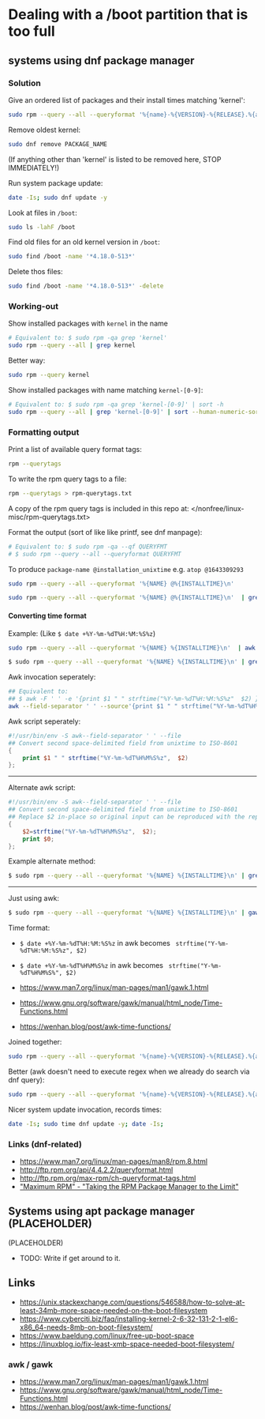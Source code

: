 # Dealing with a /boot partition that is too full


## systems using dnf package manager



### Solution
Give an ordered list of packages and their install times matching 'kernel':
```bash
sudo rpm --query --all --queryformat '%{name}-%{VERSION}-%{RELEASE}.%{arch} %{INSTALLTIME}\n' kernel | gawk -F ' ' -e '{$2=strftime("%Y-%m-%dT%H%M%S%z",  $2); print $0;}' | sort -h --key=2
```


Remove oldest kernel:
```bash
sudo dnf remove PACKAGE_NAME
```
(If anything other than 'kernel' is listed to be removed here, STOP IMMEDIATELY!)


Run system package update:
```bash
date -Is; sudo dnf update -y
```


Look at files in `/boot`:
```bash
sudo ls -lahF /boot
```

Find old files for an old kernel version in `/boot`:
```bash
sudo find /boot -name '*4.18.0-513*'
```

Delete thos files:
```bash
sudo find /boot -name '*4.18.0-513*' -delete
```





### Working-out
Show installed packages with `kernel` in the name
```bash
# Equivalent to: $ sudo rpm -qa grep 'kernel'
sudo rpm --query --all | grep kernel
```

Better way:
```bash
sudo rpm --query kernel
```

Show installed packages with name matching `kernel-[0-9]`:
```bash
# Equivalent to: $ sudo rpm -qa grep 'kernel-[0-9]' | sort -h
sudo rpm --query --all | grep 'kernel-[0-9]' | sort --human-numeric-sort
```

### Formatting output
Print a list of available query format tags:
```bash
rpm --querytags
```

To write the rpm query tags to a file:
```bash
rpm --querytags > rpm-querytags.txt
```
A copy of the rpm query tags is included in this repo at: </nonfree/linux-misc/rpm-querytags.txt>


Format the output (sort of like like printf, see dnf manpage):
```bash
# Equivalent to: $ sudo rpm -qa --qf QUERYFMT
# $ sudo rpm --query --all --queryformat QUERYFMT
```


To produce `package-name @installation_unixtime` e.g. `atop @1643309293`
```bash
sudo rpm --query --all --queryformat '%{NAME} @%{INSTALLTIME}\n'
```


```bash
sudo rpm --query --all --queryformat '%{NAME} @%{INSTALLTIME}\n'  | grep 'kernel-[0-9]' | sort --human-numeric-sort
```


#### Converting time format

Example: (Like `$ date +%Y-%m-%dT%H:%M:%S%z`)
```bash
sudo rpm --query --all --queryformat '%{NAME} %{INSTALLTIME}\n'  | awk -F ' ' -e '{print $1 " " strftime("%Y-%m-%dT%H%M%S%z",  $2) };'
```

```bash
$ sudo rpm --query --all --queryformat '%{NAME} %{INSTALLTIME}\n' | grep 'kernel' | awk -F ' ' -e '{print $1 " " strftime("%Y-%m-%dT%H:%M:%S%z"  $2) };'
```

Awk invocation seperately:
```bash
## Equivalent to:
## $ awk -F ' ' -e '{print $1 " " strftime("%Y-%m-%dT%H:%M:%S%z"  $2) };'
awk --field-separator ' ' --source'{print $1 " " strftime("%Y-%m-%dT%H%M%S%z",  $2) };'
```

Awk script seperately:
```awk
#!/usr/bin/env -S awk--field-separator ' ' --file 
## Convert second space-delimited field from unixtime to ISO-8601
{
    print $1 " " strftime("%Y-%m-%dT%H%M%S%z",  $2) 
};
```

---

Alternate awk script:
```awk
#!/usr/bin/env -S awk--field-separator ' ' --file 
## Convert second space-delimited field from unixtime to ISO-8601
## Replace $2 in-place so original input can be reproduced with the replacement.
{
    $2=strftime("%Y-%m-%dT%H%M%S%z",  $2);
    print $0;
};
```

Example alternate method:
```bash
$ sudo rpm --query --all --queryformat '%{NAME} %{INSTALLTIME}\n' | grep 'kernel' | awk -F ' ' -e '{$2=strftime("%Y-%m-%dT%H%M%S%z",  $2); print $0;}'
```

---
Just using awk:
```bash
$ sudo rpm --query --all --queryformat '%{NAME} %{INSTALLTIME}\n' | gawk -F ' ' -e '/kernel-/ {$2=strftime("%Y-%m-%dT%H%M%S%z",  $2); print $0;}'
```

Time format:
- `$ date +%Y-%m-%dT%H:%M:%S%z` in awk becomes ` strftime("Y-%m-%dT%H:%M:%S%z", $2)`
- `$ date +%Y-%m-%dT%H%M%S%z` in awk becomes ` strftime("Y-%m-%dT%H%M%S%", $2)`

- https://www.man7.org/linux/man-pages/man1/gawk.1.html
- https://www.gnu.org/software/gawk/manual/html_node/Time-Functions.html
- https://wenhan.blog/post/awk-time-functions/


Joined together:
```bash
sudo rpm --query --all --queryformat '%{name}-%{VERSION}-%{RELEASE}.%{arch} %{INSTALLTIME}\n' kernel | gawk -F ' ' -e '/kernel/ {$2=strftime("%Y-%m-%dT%H%M%S%z",  $2); print $0;}' | sort -h --key=2
```

Better (awk doesn't need to execute regex when we already do search via dnf query):
```bash
sudo rpm --query --all --queryformat '%{name}-%{VERSION}-%{RELEASE}.%{arch} %{INSTALLTIME}\n' kernel | gawk -F ' ' -e '{$2=strftime("%Y-%m-%dT%H%M%S%z",  $2); print $0;}' | sort -h --key=2
```


Nicer system update invocation, records times:
```bash
date -Is; sudo time dnf update -y; date -Is;
```



### Links (dnf-related)
- https://www.man7.org/linux/man-pages/man8/rpm.8.html
- http://ftp.rpm.org/api/4.4.2.2/queryformat.html
- http://ftp.rpm.org/max-rpm/ch-queryformat-tags.html
- ["Maximum RPM" - "Taking the RPM Package Manager to the Limit"](http://ftp.rpm.org/max-rpm/index.html)


## Systems using apt package manager (PLACEHOLDER)
(PLACEHOLDER)
* TODO: Write if get around to it.



## Links
- https://unix.stackexchange.com/questions/546588/how-to-solve-at-least-34mb-more-space-needed-on-the-boot-filesystem
- https://www.cyberciti.biz/faq/installing-kernel-2-6-32-131-2-1-el6-x86_64-needs-8mb-on-boot-filesystem/
- https://www.baeldung.com/linux/free-up-boot-space
- https://linuxblog.io/fix-least-xmb-space-needed-boot-filesystem/

### awk / gawk
- https://www.man7.org/linux/man-pages/man1/gawk.1.html
- https://www.gnu.org/software/gawk/manual/html_node/Time-Functions.html
- https://wenhan.blog/post/awk-time-functions/

